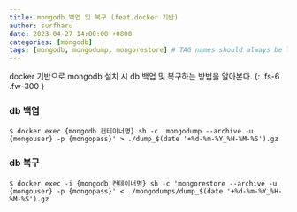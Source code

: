 ```yaml
---
title: mongodb 백업 및 복구 (feat.docker 기반)
author: surfharu
date: 2023-04-27 14:00:00 +0800
categories: [mongodb]
tags: [mongodb, mongodump, mongorestore] # TAG names should always be lowercase
---
```


docker 기반으로 mongodb 설치 시 db 백업 및 복구하는 방법을 알아본다.
{: .fs-6 .fw-300 }

### db 백업
```console
$ docker exec {mongodb 컨테이너명} sh -c 'mongodump --archive -u {mongouser} -p {mongopass}' > ./dump_$(date '+%d-%m-%Y_%H-%M-%S').gz
```

### db 복구
```console
$ docker exec -i {mongodb 컨테이너명} sh -c 'mongorestore --archive -u {mongouser} -p {mongopass}' < ./mongodumps/dump_$(date '+%d-%m-%Y_%H-%M-%S').gz
 ```